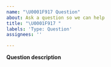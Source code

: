 ```yaml
---
name: "\U0001F917 Question"
about: Ask a question so we can help
title: "\U0001F917 "
labels: 'Type: Question'
assignees: ''

---
```


**Question description**
